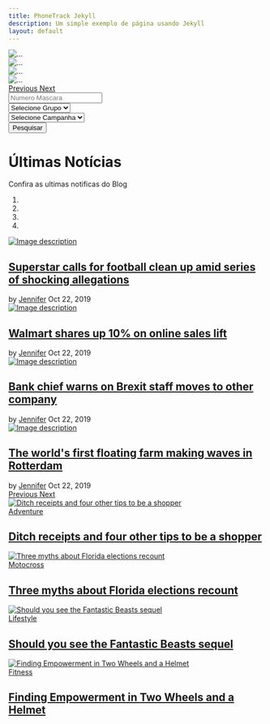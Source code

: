 ```yaml
---
title: PhoneTrack Jekyll
description: Um simple exemplo de página usando Jekyll
layout: default
---
```


<section>
        <div id="carouselExampleFade" class="carousel slide carousel-fade" data-ride="carousel">
          <div class="carousel-inner">
            <div class="carousel-item active"><img class="d-block w-100" alt="..." src="https://upload.wikimedia.org/wikipedia/commons/8/8d/Yarra_Night_Panorama%2C_Melbourne_-_Feb_2005.jpg" /></div>
            <div class="carousel-item"><img class="d-block w-100" alt="..." src="https://upload.wikimedia.org/wikipedia/commons/8/8d/Yarra_Night_Panorama%2C_Melbourne_-_Feb_2005.jpg" /></div>
            <div class="carousel-item"><img class="d-block w-100" alt="..." src="https://upload.wikimedia.org/wikipedia/commons/8/8d/Yarra_Night_Panorama%2C_Melbourne_-_Feb_2005.jpg" /></div>
            <div class="carousel-item"><img class="d-block w-100" alt="..." src="https://upload.wikimedia.org/wikipedia/commons/8/8d/Yarra_Night_Panorama%2C_Melbourne_-_Feb_2005.jpg" /></div>
          </div><a class="carousel-control-prev" role="button" data-slide="prev" href="#carouselExampleFade"><span class="carousel-control-prev-icon" aria-hidden="true"></span> <span class="sr-only">Previous</span> </a> <a class="carousel-control-next" role="button" data-slide="next" href="#carouselExampleFade"> <span class="carousel-control-next-icon" aria-hidden="true"></span> <span class="sr-only">Next</span> </a></div>
      </section>

<section class="search-sec">
        <div class="container">
          <form action="#" method="post" novalidate="novalidate">
            <div class="row">
              <div class="col-lg-12">
                <div class="row">
                  <div class="col-lg-3 col-md-3 col-sm-12 p-0"><input type="text" class="form-control search-slt" placeholder="Numero Mascara" /></div>
                  <div class="col-lg-3 col-md-3 col-sm-12 p-0"><select class="form-control search-slt" id="exampleFormControlSelect1"><option>Selecione Grupo</option><option>Example one</option><option>Example one</option><option>Example one</option><option>Example one</option><option>Example one</option><option>Example one</option> </select></div>
                  <div class="col-lg-3 col-md-3 col-sm-12 p-0"><select class="form-control search-slt" id="exampleFormControlSelect1"><option>Selecione Campanha</option><option>Example one</option><option>Example one</option><option>Example one</option><option>Example one</option><option>Example one</option><option>Example one</option> </select></div>
                  <div class="col-lg-3 col-md-3 col-sm-12 p-0"><button type="button" class="btn btn-danger wrn-btn">Pesquisar</button></div>
                </div>
              </div>
            </div>
          </form>
        </div>
      </section>      <!--base32-c9gq6t9k68pk8c9r6hwpuxbdc5hpec1dc9gq6t9k68-base32-->      <!--base32-8dqpwx31d5q6awg-base32-->

<div class="container">
        <div class="row mb-2">
          <div class="col-12 text-center pt-3">
            <h1>&Uacute;ltimas Not&iacute;cias</h1>
            <p>Confira as ultimas notificas do Blog</p>
          </div>
        </div>
        <div class="row">
          <!--base32-adu62wkm41mpwrvcenj6a83qe9gq0w35e8-base32-->
          <div class="include-wrapper pb-5 col-12">
            <!--base32-ad2m6n299x720mum85958-base32-->
            <section class="row">
              <!--base32-adu62wkm41tprub4cnt20vk5extg-base32-->
              <div class="col-12 col-md-6 pb-0 pb-md-3 pt-2 pr-md-1">
                <div id="featured" class="carousel slide carousel" data-ride="carousel">
                  <!--base32-edp6jt35e8g6wrbpd5kp2x35-base32-->
                  <ol class="carousel-indicators top-indicator">
                    <li data-target="#featured" data-slide-to="0" class="active">&nbsp;</li>
                    <li data-target="#featured" data-slide-to="1">&nbsp;</li>
                    <li data-target="#featured" data-slide-to="2">&nbsp;</li>
                    <li data-target="#featured" data-slide-to="3">&nbsp;</li>
                  </ol>
                  <!--base32-cdgq4vvnedjpr839dtq6awg-base32-->
                  <div class="carousel-inner">
                    <!--base32-95u6av90edp6jt35e8-base32-->
                    <div class="carousel-item active">
                      <div class="card border-0 rounded-0 text-light overflow zoom">
                        <!--base32-ehm7avb2dtgpjv0-base32-->
                        <div class="position-relative">
                          <!--base32-ehm7avb2dtgpjv10d5ppe-base32-->
                          <div class="ratio_left-cover-1 image-wrapper"><a href="https://bootstrap.news/bootstrap-4-template-news-portal-magazine/"><img class="img-fluid w-100" alt="Image description" src="https://bootstrap.news/source/img1.jpg" /> </a></div>
                          <!--base32-ehmq8v35-base32-->
                          <div class="position-absolute p-2 p-lg-3 b-0 w-100 bg-shadow">
                            <!--base32-ehmq8v3541gpwt10chjq6rvjd5r78ubfdr-base32-->
                            <h2 class="h3 post-title text-white my-1"><a href="https://bootstrap.news/bootstrap-4-template-news-portal-magazine/">Superstar calls for football clean up amid series of shocking allegations</a></h2>
                            <!--base32-41ppax3141u6jx3ccmg0-base32-->
                            <div class="news-meta"><span class="news-author">by <a class="text-white font-weight-bold" href="../category/author.html">Jennifer</a></span> <span class="news-date">Oct 22, 2019</span></div>
                          </div>
                          <!--base32-cnq6883md5u6rt8-base32-->
                        </div>
                        <!--base32-cnq6883md1upurkec5mpr-base32-->
                      </div>
                    </div>
                    <!--base32-95u6av90edp6jt35e8-base32-->
                    <div class="carousel-item">
                      <div class="card border-0 rounded-0 text-light overflow zoom">
                        <!--base32-ehm7avb2dtgpjv0-base32-->
                        <div class="position-relative">
                          <!--base32-ehm7avb2dtgpjv10d5ppe-base32-->
                          <div class="ratio_left-cover-1 image-wrapper"><a href="https://bootstrap.news/bootstrap-4-template-news-portal-magazine/"><img class="img-fluid w-100" alt="Image description" src="https://bootstrap.news/source/img2.jpg" /> </a></div>
                          <!--base32-ehmq8v35-base32-->
                          <div class="position-absolute p-2 p-lg-3 b-0 w-100 bg-shadow">
                            <!--base32-ehmq8v3541gpwt10chjq6rvjd5r78ubfdr-base32-->
                            <h2 class="h3 post-title text-white my-1"><a href="https://bootstrap.news/bootstrap-4-template-news-portal-magazine/">Walmart shares up 10% on online sales lift</a></h2>
                            <!--base32-41ppax3141u6jx3ccmg0-base32-->
                            <div class="news-meta"><span class="news-author">by <a class="text-white font-weight-bold" href="../category/author.html">Jennifer</a></span> <span class="news-date">Oct 22, 2019</span></div>
                          </div>
                          <!--base32-cnq6883md5u6rt8-base32-->
                        </div>
                        <!--base32-cnq6883md1upurkec5mpr-base32-->
                      </div>
                    </div>
                    <!--base32-95u6av90edp6jt35e8-base32-->
                    <div class="carousel-item">
                      <div class="card border-0 rounded-0 text-light overflow zoom">
                        <!--base32-ehm7avb2dtgpjv0-base32-->
                        <div class="position-relative">
                          <!--base32-ehm7avb2dtgpjv10d5ppe-base32-->
                          <div class="ratio_left-cover-1 image-wrapper"><a href="https://bootstrap.news/bootstrap-4-template-news-portal-magazine/"><img class="img-fluid w-100" alt="Image description" src="https://bootstrap.news/source/img3.jpg" /> </a></div>
                          <!--base32-ehmq8v35-base32-->
                          <div class="position-absolute p-2 p-lg-3 b-0 w-100 bg-shadow">
                            <!--base32-ehmq8v3541gpwt10chjq6rvjd5r78ubfdr-base32-->
                            <h2 class="h3 post-title text-white my-1"><a href="https://bootstrap.news/bootstrap-4-template-news-portal-magazine/">Bank chief warns on Brexit staff moves to other company</a></h2>
                            <!--base32-41ppax3141u6jx3ccmg0-base32-->
                            <div class="news-meta"><span class="news-author">by <a class="text-white font-weight-bold" href="../category/author.html">Jennifer</a></span> <span class="news-date">Oct 22, 2019</span></div>
                          </div>
                          <!--base32-cnq6883md5u6rt8-base32-->
                        </div>
                        <!--base32-cnq6883md1upurkec5mpr-base32-->
                      </div>
                    </div>
                    <!--base32-95u6av90edp6jt35e8-base32-->
                    <div class="carousel-item">
                      <div class="card border-0 rounded-0 text-light overflow zoom">
                        <!--base32-ehm7avb2dtgpjv0-base32-->
                        <div class="position-relative">
                          <!--base32-ehm7avb2dtgpjv10d5ppe-base32-->
                          <div class="ratio_left-cover-1 image-wrapper"><a href="https://bootstrap.news/bootstrap-4-template-news-portal-magazine/"><img class="img-fluid w-100" alt="Image description" src="https://bootstrap.news/source/img4.jpg" /> </a></div>
                          <!--base32-ehmq8v35-base32-->
                          <div class="position-absolute p-2 p-lg-3 b-0 w-100 bg-shadow">
                            <!--base32-ehmq8v3541gpwt10chjq6rvjd5r78ubfdr-base32-->
                            <h2 class="h3 post-title text-white my-1"><a href="https://bootstrap.news/bootstrap-4-template-news-portal-magazine/">The world's first floating farm making waves in Rotterdam</a></h2>
                            <!--base32-41ppax3141u6jx3ccmg0-base32-->
                            <div class="news-meta"><span class="news-author">by <a class="text-white font-weight-bold" href="../category/author.html">Jennifer</a></span> <span class="news-date">Oct 22, 2019</span></div>
                          </div>
                          <!--base32-cnq6883md5u6rt8-base32-->
                        </div>
                        <!--base32-cnq6883md1upurkec5mpr-base32-->
                      </div>
                    </div>
                    <!--base32-cnq68839ehjpu83kdhmp8tbj-base32-->
                  </div>
                  <!--base32-cnq68833c5t6yxbkcnp20ubedtjq4-base32-->
                </div>
                <!--base32-dtgqcub7c5u6jvve-base32--><a class="carousel-control-prev" role="button" data-slide="prev" href="#featured"><span class="carousel-control-prev-icon" aria-hidden="true"></span> <span class="sr-only">Previous</span> </a> <a class="carousel-control-next" role="button" data-slide="next" href="#featured"> <span class="carousel-control-next-icon" aria-hidden="true"></span> <span class="sr-only">Next</span> </a></div>
              <!--base32-8nq6883kdhmp8tbj41q6axvk-base32-->
              <!--base32-adu62wkm41h6yy10dtjqewr-base32-->
              <div class="col-12 col-md-6 pt-2 pl-md-1 mb-3 mb-lg-4">
                <div class="row">
                  <!--base32-dtjqewt0c9qqg-base32-->
                  <div class="col-6 pb-1 pt-0 pr-1">
                    <div class="card border-0 rounded-0 text-white overflow zoom">
                      <!--base32-ehm7avb2dtgpjv0-base32-->
                      <div class="position-relative">
                        <!--base32-ehm7avb2dtgpjv10d5ppe-base32-->
                        <div class="ratio_right-cover-2 image-wrapper"><a href="/adventure/2019/02/25/ditch-receipts-and-four-other-tips-to-be-a-shopper.html"><img class="img-fluid" alt="Ditch receipts and four other tips to be a shopper" src="https://bootstrap.news/source/img8.jpg" /> </a></div>
                        <!--base32-ehmq8v35-base32-->
                        <div class="position-absolute p-2 p-lg-3 b-0 w-100 bg-shadow">
                          <!--base32-41hp2x35cxqq4y90-base32--><a class="p-1 badge badge-primary rounded-0" href="/adventure/2019/02/25/ditch-receipts-and-four-other-tips-to-be-a-shopper.html">Adventure</a>
                          <!--base32-ehmq8v3541gpwt10chjq6rvjd5r78ubfdr-base32--><a href="/adventure/2019/02/25/ditch-receipts-and-four-other-tips-to-be-a-shopper.html"> </a>
                          <h2 class="h5 text-white my-1"><a href="/adventure/2019/02/25/ditch-receipts-and-four-other-tips-to-be-a-shopper.html">Ditch receipts and four other tips to be a shopper</a></h2><a href="/adventure/2019/02/25/ditch-receipts-and-four-other-tips-to-be-a-shopper.html"> </a></div>
                        <!--base32-cnq6883md5u6rt8-base32-->
                      </div>
                      <!--base32-cnq6883md1upurkec5mpr-base32-->
                    </div>
                  </div>
                  <div class="col-6 pb-1 pt-0 pr-1">
                    <div class="card border-0 rounded-0 text-white overflow zoom">
                      <!--base32-ehm7avb2dtgpjv0-base32-->
                      <div class="position-relative">
                        <!--base32-ehm7avb2dtgpjv10d5ppe-base32-->
                        <div class="ratio_right-cover-2 image-wrapper"><a href="/motocross/2019/02/23/three-myths-about-florida-elections-recount.html"><img class="img-fluid" alt="Three myths about Florida elections recount" src="https://bootstrap.news/source/img6.jpg" /> </a></div>
                        <!--base32-ehmq8v35-base32-->
                        <div class="position-absolute p-2 p-lg-3 b-0 w-100 bg-shadow">
                          <!--base32-41hp2x35cxqq4y90-base32--><a class="p-1 badge badge-primary rounded-0" href="/motocross/2019/02/23/three-myths-about-florida-elections-recount.html">Motocross</a>
                          <!--base32-ehmq8v3541gpwt10chjq6rvjd5r78ubfdr-base32--><a href="/motocross/2019/02/23/three-myths-about-florida-elections-recount.html"> </a>
                          <h2 class="h5 text-white my-1"><a href="/motocross/2019/02/23/three-myths-about-florida-elections-recount.html">Three myths about Florida elections recount</a></h2><a href="/motocross/2019/02/23/three-myths-about-florida-elections-recount.html"> </a></div>
                        <!--base32-cnq6883md5u6rt8-base32-->
                      </div>
                      <!--base32-cnq6883md1upurkec5mpr-base32-->
                    </div>
                  </div>
                  <div class="col-6 pb-1 pt-0 pr-1">
                    <div class="card border-0 rounded-0 text-white overflow zoom">
                      <!--base32-ehm7avb2dtgpjv0-base32-->
                      <div class="position-relative">
                        <!--base32-ehm7avb2dtgpjv10d5ppe-base32-->
                        <div class="ratio_right-cover-2 image-wrapper"><a href="/lifestyle/2019/02/22/should-you-see-the-fantastic-beasts-sequel.html"><img class="img-fluid" alt="Should you see the Fantastic Beasts sequel" src="https://bootstrap.news/source/img5.jpg" /> </a></div>
                        <!--base32-ehmq8v35-base32-->
                        <div class="position-absolute p-2 p-lg-3 b-0 w-100 bg-shadow">
                          <!--base32-41hp2x35cxqq4y90-base32--><a class="p-1 badge badge-primary rounded-0" href="/lifestyle/2019/02/22/should-you-see-the-fantastic-beasts-sequel.html">Lifestyle</a>
                          <!--base32-ehmq8v3541gpwt10chjq6rvjd5r78ubfdr-base32--><a href="/lifestyle/2019/02/22/should-you-see-the-fantastic-beasts-sequel.html"> </a>
                          <h2 class="h5 text-white my-1"><a href="/lifestyle/2019/02/22/should-you-see-the-fantastic-beasts-sequel.html">Should you see the Fantastic Beasts sequel</a></h2><a href="/lifestyle/2019/02/22/should-you-see-the-fantastic-beasts-sequel.html"> </a></div>
                        <!--base32-cnq6883md5u6rt8-base32-->
                      </div>
                      <!--base32-cnq6883md1upurkec5mpr-base32-->
                    </div>
                  </div>
                  <div class="col-6 pb-1 pt-0 pr-1">
                    <div class="card border-0 rounded-0 text-white overflow zoom">
                      <!--base32-ehm7avb2dtgpjv0-base32-->
                      <div class="position-relative">
                        <!--base32-ehm7avb2dtgpjv10d5ppe-base32-->
                        <div class="ratio_right-cover-2 image-wrapper"><a href="/fitness/2019/02/22/finding-empowerment-in-two-wheels-and-a-helmet.html"><img class="img-fluid" alt="Finding Empowerment in Two Wheels and a Helmet" src="https://bootstrap.news/source/img7.jpg" /> </a></div>
                        <!--base32-ehmq8v35-base32-->
                        <div class="position-absolute p-2 p-lg-3 b-0 w-100 bg-shadow">
                          <!--base32-41hp2x35cxqq4y90-base32--><a class="p-1 badge badge-primary rounded-0" href="/fitness/2019/02/22/finding-empowerment-in-two-wheels-and-a-helmet.html">Fitness</a>
                          <!--base32-ehmq8v3541gpwt10chjq6rvjd5r78ubfdr-base32--><a href="/fitness/2019/02/22/finding-empowerment-in-two-wheels-and-a-helmet.html"> </a>
                          <h2 class="h5 text-white my-1"><a href="/fitness/2019/02/22/finding-empowerment-in-two-wheels-and-a-helmet.html">Finding Empowerment in Two Wheels and a Helmet</a></h2><a href="/fitness/2019/02/22/finding-empowerment-in-two-wheels-and-a-helmet.html"> </a></div>
                        <!--base32-cnq6883md5u6rt8-base32-->
                      </div>
                      <!--base32-cnq6883md1upurkec5mpr-base32-->
                    </div>
                  </div>
                  <!--base32-cnq6883ecnvq6832dxw0-base32-->
                </div>
              </div>
              <!--base32-8nq68832dxw20vk5extg-base32-->
            </section>
            <!--base32-8n74882k8n1n8jaf9r-base32-->
          </div>
        </div>
      </div>